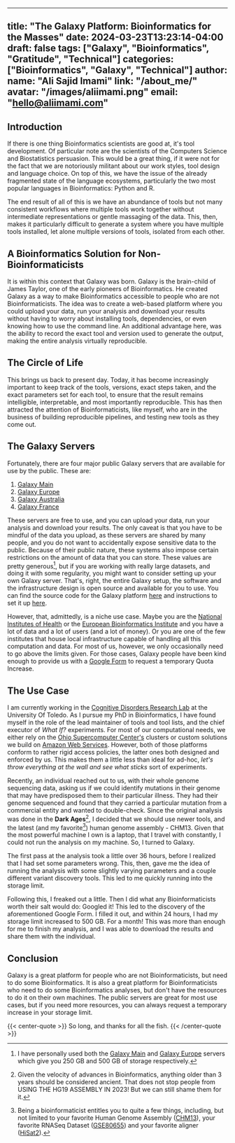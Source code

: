 <!--
SPDX-FileCopyrightText: 2022 - 2024 Ali Sajid Imami

SPDX-License-Identifier: CC-BY-NC-SA-4.0
-->

---
title: "The Galaxy Platform: Bioinformatics for the Masses"
date: 2024-03-23T13:23:14-04:00
draft: false
tags: ["Galaxy", "Bioinformatics", "Gratitude", "Technical"]
categories: ["Bioinformatics", "Galaxy", "Technical"]
author:
  name: "Ali Sajid Imami"
  link: "/about_me/"
  avatar: "/images/aliimami.png"
  email: "hello@aliimami.com"
---

## Introduction

If there is one thing Bioinformatics scientists are good at, it's tool development. Of particular note are the scientists of the Computers Science and Biostatistics persuasion. This would be a great thing, if it were not for the fact that we are notoriously militant about our work styles, tool design and language choice. On top of this, we have the issue of the already fragmented state of the language ecosystems, particularly the two most popular languages in Bioinformatics: Python and R.

The end result of all of this is we have an abundance of tools but not many consistent workflows where multiple tools work together without intermediate representations or gentle massaging of the data. This, then, makes it particularly difficult to generate a system where you have multiple tools installed, let alone multiple versions of tools, isolated from each other.

## A Bioinformatics Solution for Non-Bioinformaticists

It is within this context that Galaxy was born. Galaxy is the brain-child of James Taylor, one of the early pioneers of Bioinformatics. He created Galaxy as a way to make Bioinformatics accessible to people who are not Bioinformaticists. The idea was to create a web-based platform where you could upload your data, run your analysis and download your results without having to worry about installing tools, dependencies, or even knowing how to use the command line. An additional advantage here, was the ability to record the exact tool and version used to generate the output, making the entire analysis virtually reproducible.

## The Circle of Life

This brings us back to present day. Today, it has become increasingly important to keep track of the tools, versions, exact steps taken, and the exact parameters set for each tool, to ensure that the result remains intelligible, interpretable, and most importantly reproducible. This has then attracted the attention of Bioinformaticists, like myself, who are in the business of building reproducible pipelines, and testing new tools as they come out.

## The Galaxy Servers

Fortunately, there are four major public Galaxy servers that are available for use by the public. These are:

1. [Galaxy Main](https://usegalaxy.org)
2. [Galaxy Europe](https://usegalaxy.eu)
3. [Galaxy Australia](https://usegalaxy.org.au)
4. [Galaxy France](https://usegalaxy.fr)

These servers are free to use, and you can upload your data, run your analysis and download your results. The only caveat is that you have to be mindful of the data you upload, as these servers are shared by many people, and you do not want to accidentally expose sensitive data to the public. Because of their public nature, these systems also impose certain restrictions on the amount of data that you can store. These values are pretty generous[^1], but if you are working with really large datasets, and doing it with some regularity, you might want to consider setting up your own Galaxy server. That's, right, the entire Galaxy setup, the software and the infrastructure design is open source and available for you to use. You can find the source code for the Galaxy platform [here](https://github.com/galaxyproject/galaxy) and instructions to set it up [here](https://galaxyproject.org/admin/get-galaxy/).

However, that, admittedly, is a niche use case. Maybe you are the [National Institutes of Health](https://www.nih.gov) or the [European Bioinformatics Institute](https://www.ebi.ac.uk) and you have a lot of data and a lot of users (and a lot of money). Or you are one of the few institutes that house local infrastructure capable of handling all this computation and data. For most of us, however, we only occasionally need to go above the limits given. For those cases, Galaxy people have been kind enough to provide us with a [Google Form](https://docs.google.com/forms/d/e/1FAIpQLSf9w2MOS6KOlu9XdhRSDqWnCDkzoVBqHJ3zH_My4p8D8ZgkIQ/viewform) to request a temporary Quota Increase.

## The Use Case

I am currently working in the [Cognitive Disorders Research Lab](https://cdrl-ut.org) at the University Of Toledo. As I pursue my PhD in Bioinformatics, I have found myself in the role of the lead maintainer of tools and tool lists, and the chief executor of _What If?_ experiments. For most of our computational needs, we either rely on the [Ohio Supercomputer Center's](https://www.osc.edu) clusters or custom solutions we build on [Amazon Web Services](https://aws.amazon.com). However, both of those platforms conform to rather rigid access policies, the latter ones both designed and enforced by us. This makes them a little less than ideal for ad-hoc, _let's throw everything at the wall and see what sticks_ sort of experiments.

Recently, an individual reached out to us, with their whole genome sequencing data, asking us if we could identify mutations in their genome that may have predisposed them to their particular illness. They had their genome sequenced and found that they carried a particular mutation from a commercial entity and wanted to double-check. Since the original analysis was done in the **Dark Ages**[^2], I decided that we should use newer tools, and the latest (and my favorite[^3]) human genome assembly - CHM13. Given that the most powerful machine I own is a laptop, that I travel with constantly, I could not run the analysis on my machine. So, I turned to Galaxy.

The first pass at the analysis took a little over 36 hours, before I realized that I had set some parameters wrong. This, then, gave me the idea of running the analysis with some slightly varying parameters and a couple different variant discovery tools. This led to me quickly running into the storage limit.

Following this, I freaked out a little. Then I did what any Bioinformaticists worth their salt would do: Googled it! This led to the discovery of the aforementioned Google Form. I filled it out, and within 24 hours, I had my storage limit increased to 500 GB. For a month! This was more than enough for me to finish my analysis, and I was able to download the results and share them with the individual.

## Conclusion

Galaxy is a great platform for people who are not Bioinformaticists, but need to do some Bioinformatics. It is also a great platform for Bioinformaticists who need to do some Bioinformatics analyses, but don't have the resources to do it on their own machines. The public servers are great for most use cases, but if you need more resources, you can always request a temporary increase in your storage limit.

{{< center-quote >}}
So long, and thanks for all the fish.
{{< /center-quote >}}

[^1]: I have personally used both the [Galaxy Main](https://usegalaxy.org) and [Galaxy Europe](https://usegalaxy.eu) servers which give you 250 GB and 500 GB of storage respectively.

[^2]: Given the velocity of advances in Bioinformatics, anything older than 3 years should be considered ancient. That does not stop people from USING THE HG19 ASSEMBLY IN 2023! But we can still shame them for it.

[^3]: Being a bioinformaticist entitles you to quite a few things, including, but not limited to your favorite Human Genome Assembly ([CHM13](https://www.ncbi.nlm.nih.gov/datasets/genome/GCF_009914755.1/)), your favorite RNASeq Dataset ([GSE80655](https://www.ncbi.nlm.nih.gov/geo/query/acc.cgi?acc=GSE80655)) and your favorite aligner ([HiSat2](https://daehwankimlab.github.io/hisat2/)).
